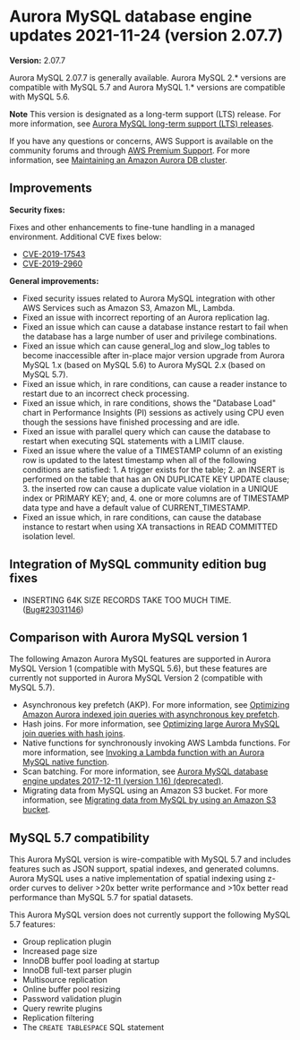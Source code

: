 # Aurora MySQL database engine updates 2021\-11\-24 \(version 2\.07\.7\)<a name="AuroraMySQL.Updates.2077"></a>

**Version:** 2\.07\.7

Aurora MySQL 2\.07\.7 is generally available\. Aurora MySQL 2\.\* versions are compatible with MySQL 5\.7 and Aurora MySQL 1\.\* versions are compatible with MySQL 5\.6\.

**Note**  <a name="lts_notice_2077"></a>
 This version is designated as a long\-term support \(LTS\) release\. For more information, see [Aurora MySQL long\-term support \(LTS\) releases](AuroraMySQL.Updates.Versions.md#AuroraMySQL.Updates.LTS)\. 

 If you have any questions or concerns, AWS Support is available on the community forums and through [AWS Premium Support](http://aws.amazon.com/support)\. For more information, see [Maintaining an Amazon Aurora DB cluster](USER_UpgradeDBInstance.Maintenance.md)\. 

## Improvements<a name="AuroraMySQL.Updates.2093.Improvements"></a>

 **Security fixes:** 

 Fixes and other enhancements to fine\-tune handling in a managed environment\. Additional CVE fixes below: 
+  [CVE\-2019\-17543](https://cve.mitre.org/cgi-bin/cvename.cgi?name=CVE-2019-17543) 
+  [CVE\-2019\-2960](https://cve.mitre.org/cgi-bin/cvename.cgi?name=CVE-2019-2960) 

 **General improvements:** 
+ Fixed security issues related to Aurora MySQL integration with other AWS Services such as Amazon S3, Amazon ML, Lambda\.
+ Fixed an issue with incorrect reporting of an Aurora replication lag\.
+ Fixed an issue which can cause a database instance restart to fail when the database has a large number of user and privilege combinations\.
+ Fixed an issue which can cause general\_log and slow\_log tables to become inaccessible after in\-place major version upgrade from Aurora MySQL 1\.x \(based on MySQL 5\.6\) to Aurora MySQL 2\.x \(based on MySQL 5\.7\)\.
+ Fixed an issue which, in rare conditions, can cause a reader instance to restart due to an incorrect check processing\.
+ Fixed an issue which, in rare conditions, shows the "Database Load" chart in Performance Insights \(PI\) sessions as actively using CPU even though the sessions have finished processing and are idle\.
+ Fixed an issue with parallel query which can cause the database to restart when executing SQL statements with a LIMIT clause\.
+ Fixed an issue where the value of a TIMESTAMP column of an existing row is updated to the latest timestamp when all of the following conditions are satisfied: 1\. A trigger exists for the table; 2\. an INSERT is performed on the table that has an ON DUPLICATE KEY UPDATE clause; 3\. the inserted row can cause a duplicate value violation in a UNIQUE index or PRIMARY KEY; and, 4\. one or more columns are of TIMESTAMP data type and have a default value of CURRENT\_TIMESTAMP\.
+ Fixed an issue which, in rare conditions, can cause the database instance to restart when using XA transactions in READ COMMITTED isolation level\.

## Integration of MySQL community edition bug fixes<a name="AuroraMySQL.Updates.2077.Patches"></a>
+  INSERTING 64K SIZE RECORDS TAKE TOO MUCH TIME\. \([Bug\#23031146](https://github.com/mysql/mysql-server/commit/a2f9ea422e4bdfd65da6dd0c497dc233629ec52e)\) 

## Comparison with Aurora MySQL version 1<a name="AuroraMySQL.Updates.2077.Compare56"></a>

The following Amazon Aurora MySQL features are supported in Aurora MySQL Version 1 \(compatible with MySQL 5\.6\), but these features are currently not supported in Aurora MySQL Version 2 \(compatible with MySQL 5\.7\)\.
+ Asynchronous key prefetch \(AKP\)\. For more information, see [Optimizing Amazon Aurora indexed join queries with asynchronous key prefetch](AuroraMySQL.BestPractices.md#Aurora.BestPractices.AKP)\.
+ Hash joins\. For more information, see [Optimizing large Aurora MySQL join queries with hash joins](AuroraMySQL.BestPractices.md#Aurora.BestPractices.HashJoin)\.
+ Native functions for synchronously invoking AWS Lambda functions\. For more information, see [Invoking a Lambda function with an Aurora MySQL native function](AuroraMySQL.Integrating.Lambda.md#AuroraMySQL.Integrating.NativeLambda)\.
+ Scan batching\. For more information, see [Aurora MySQL database engine updates 2017\-12\-11 \(version 1\.16\) \(deprecated\)](AuroraMySQL.Updates.20171211.md)\.
+ Migrating data from MySQL using an Amazon S3 bucket\. For more information, see [Migrating data from MySQL by using an Amazon S3 bucket](AuroraMySQL.Migrating.ExtMySQL.md#AuroraMySQL.Migrating.ExtMySQL.S3)\.

## MySQL 5\.7 compatibility<a name="AuroraMySQL.Updates.2077.Compatibility"></a>

This Aurora MySQL version is wire\-compatible with MySQL 5\.7 and includes features such as JSON support, spatial indexes, and generated columns\. Aurora MySQL uses a native implementation of spatial indexing using z\-order curves to deliver >20x better write performance and >10x better read performance than MySQL 5\.7 for spatial datasets\.

This Aurora MySQL version does not currently support the following MySQL 5\.7 features:
+ Group replication plugin
+ Increased page size
+ InnoDB buffer pool loading at startup
+ InnoDB full\-text parser plugin
+ Multisource replication
+ Online buffer pool resizing
+ Password validation plugin
+ Query rewrite plugins
+ Replication filtering
+ The `CREATE TABLESPACE` SQL statement